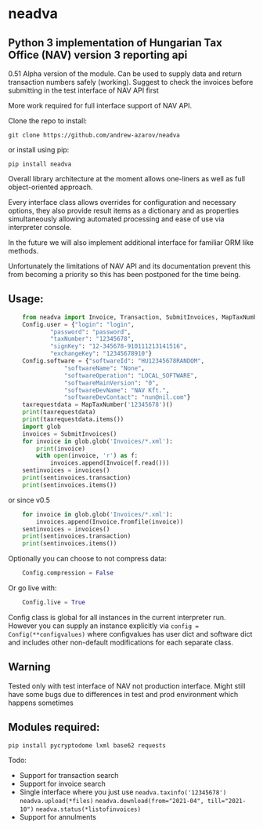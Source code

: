 # neadva
Python 3 implementation of Hungarian Tax Office (NAV) version 3 reporting api
-----------
0.51 Alpha version of the module. Can be used to supply data and return transaction numbers safely (working).
Suggest to check the invoices before submitting in the test interface of NAV API first

More work required for full interface support of NAV API.

Clone the repo to install:

`git clone https://github.com/andrew-azarov/neadva`

or install using pip:

`pip install neadva`

Overall library architecture at the moment allows one-liners as well as full object-oriented approach.

Every interface class allows overrides for configuration and necessary options, they also provide result items as a dictionary and as properties simultaneously allowing automated processing and ease of use via interpreter console.

In the future we will also implement additional interface for familiar ORM like methods.

Unfortunately the limitations of NAV API and its documentation prevent this from becoming a priority so this has been postponed for the time being.

Usage:
-----------
```python
    from neadva import Invoice, Transaction, SubmitInvoices, MapTaxNumber, Config
    Config.user = {"login": "login",
            "password": "password",
            "taxNumber": "12345678",
            "signKey": "12-345678-910111213141516",
            "exchangeKey": "12345678910"}
    Config.software = {"softwareId": "HU12345678RANDOM",
                "softwareName": "None",
                "softwareOperation": "LOCAL_SOFTWARE",
                "softwareMainVersion": "0",
                "softwareDevName": "NAV Kft.",
                "softwareDevContact": "nun@nil.com"}
    taxrequestdata = MapTaxNumber('12345678')()
    print(taxrequestdata)
    print(taxrequestdata.items())
    import glob
    invoices = SubmitInvoices()
    for invoice in glob.glob('Invoices/*.xml'):
        print(invoice)
        with open(invoice, 'r') as f:
            invoices.append(Invoice(f.read()))
    sentinvoices = invoices()
    print(sentinvoices.transaction)
    print(sentinvoices.items())
```

or since v0.5

```python
    for invoice in glob.glob('Invoices/*.xml'):
        invoices.append(Invoice.fromfile(invoice))
    sentinvoices = invoices()
    print(sentinvoices.transaction)
    print(sentinvoices.items())
```
Optionally you can choose to not compress data:
```python
    Config.compression = False
```
Or go live with:
```python
    Config.live = True
```

Config class is global for all instances in the current interpreter run.
However you can supply an instance explicitly via `config = Config(**configvalues)` where configvalues has user dict and software dict and includes other non-default modifications for each separate class.

Warning
-----------
Tested only with test interface of NAV not production interface. Might still have some bugs due to differences in test and prod environment which happens sometimes

Modules required:
-----------
`pip install pycryptodome lxml base62 requests`

Todo:

* Support for transaction search
* Support for invoice search
* Single interface where you just use `neadva.taxinfo('12345678')` `neadva.upload(*files)` `neadva.download(from="2021-04", till="2021-10")` `neadva.status(*listofinvoices)`
* Support for annulments